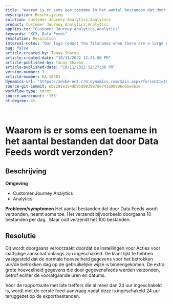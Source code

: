 ```yaml
---
title: "Waarom is er soms een toename in het aantal bestanden dat door Data Feeds wordt verzonden?"
description: Beschrijving
solution: Customer Journey Analytics,Analytics
product: Customer Journey Analytics,Analytics
applies-to: "Customer Journey Analytics,Analytics"
keywords: "KCS, Data Feeds"
resolution: Resolution
internal-notes: "Our logs redact the filenames when there are a large number of export files processed by data feeds, so you will see the file name in the logs \"df_files\" section as \"REDACTED\"."
bug: false
article-created-by: Tanay Sharma .
article-created-date: "10/11/2022 12:21:00 PM"
article-published-by: Tanay Sharma .
article-published-date: "10/11/2022 12:27:38 PM"
version-number: 3
article-number: KA-16481
dynamics-url: "https://adobe-ent.crm.dynamics.com/main.aspx?forceUCI=1&pagetype=entityrecord&etn=knowledgearticle&id=17c67d27-5f49-ed11-bba2-0022480868ff"
source-git-commit: eb2292e154db95d993997de741a90806c6beeb1e
workflow-type: tm+mt
source-wordcount: '153'
ht-degree: 4%

---
```


# Waarom is er soms een toename in het aantal bestanden dat door Data Feeds wordt verzonden?

## Beschrijving

<b>Omgeving</b>
- Customer Journey Analytics
- Analytics



<b>Probleem/symptomen</b>
Het aantal bestanden dat door Data Feeds wordt verzonden, neemt soms toe. Het verzendt bijvoorbeeld doorgaans 10 bestanden per dag.  Maar ooit verzendt het 100 bestanden.


## Resolutie


Dit wordt doorgaans veroorzaakt doordat de instellingen voor Acties voor laattijdige aanschaf onlangs zijn ingeschakeld. De klant lijkt te hebben vastgesteld dat de normale hoeveelheid gegevens voor het betrokken uur/de betrokken dag op de gebruikelijke wijze is binnengekomen. De extra grote hoeveelheid gegevens die door gegevensfeeds werden verzonden, betrof echter de voorafgaande uren en datums.

Voor de rapportsuite met late treffers die al meer dan 24 uur ingeschakeld is, wordt met de eerste feed-aanvraag nadat deze is ingeschakeld 24 uur teruggezet op de exportbestanden.
